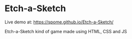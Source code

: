 # Etch-a-Sketch

Live demo at:
https://spome.github.io/Etch-a-Sketch/

Etch-a-Sketch kind of game made using HTML, CSS and JS
